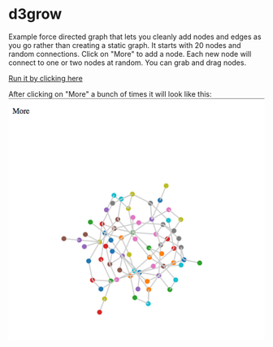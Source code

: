 d3grow
======

Example force directed graph that lets you cleanly add nodes and edges as you go rather than creating a static graph. It starts with 20 nodes and random connections. Click on "More" to add a node. Each new node will connect to one or two nodes at random. You can grab and drag nodes.

[Run it by clicking here](http://rawgit.com/adrianco/d3grow/master/d3grow.html)

After clicking on "More" a bunch of times it will look like this:
![screenshot](https://github.com/adrianco/d3grow/raw/master/d3grow-screenshot.png)
